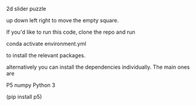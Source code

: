 2d slider puzzle 

up down left right to move the empty square.


If you'd like to run this code, clone the repo and run 

conda activate environment.yml

to install the relevant packages.

alternatively you can install the dependencies individually. The main ones are

P5
numpy
Python 3

(pip install p5)
